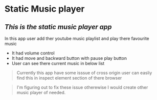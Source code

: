 # Static Music player
## _This is the static music player app_


In this app user add ther youtube music playlist and play there favourite music 

- It had volume control
- It had move and backward button with pause play button
- User can see there current music in below list

> Currently this app have some isssue of cross origin user can easliy find this in inspect element section of there browser

> I'm figuring out to fix these issue otherewise I would create other music player of needed.